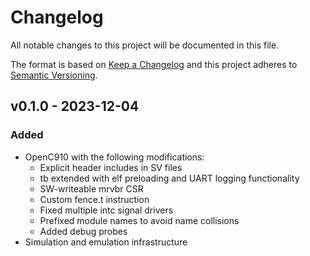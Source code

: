 # Changelog

All notable changes to this project will be documented in this file.

The format is based on [Keep a Changelog](http://keepachangelog.com/en/1.0.0/)
and this project adheres to [Semantic Versioning](http://semver.org/spec/v2.0.0.html).

## v0.1.0 - 2023-12-04
### Added
- OpenC910 with the following modifications:
  - Explicit header includes in SV files
  - tb extended with elf preloading and UART logging functionality
  - SW-writeable mrvbr CSR
  - Custom fence.t instruction
  - Fixed multiple intc signal drivers
  - Prefixed module names to avoid name collisions
  - Added debug probes
- Simulation and emulation infrastructure
